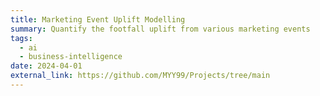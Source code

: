 ```yaml
---
title: Marketing Event Uplift Modelling
summary: Quantify the footfall uplift from various marketing events
tags:
  - ai
  - business-intelligence
date: 2024-04-01
external_link: https://github.com/MYY99/Projects/tree/main
---
```


